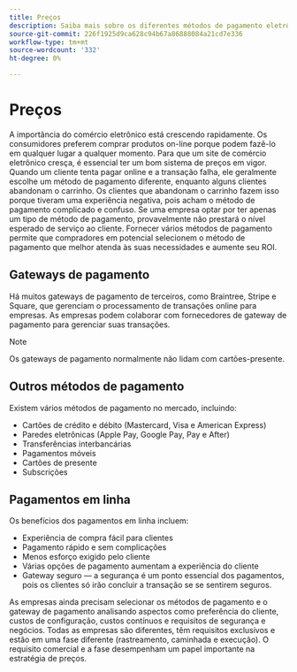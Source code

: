 ```yaml
---
title: Preços
description: Saiba mais sobre os diferentes métodos de pagamento eletrônico e sobre os benefícios dos pagamentos em linha em geral.
source-git-commit: 226f1925d9ca628c94b67a86888084a21cd7e336
workflow-type: tm+mt
source-wordcount: '332'
ht-degree: 0%

---
```



# Preços

A importância do comércio eletrônico está crescendo rapidamente. Os consumidores preferem comprar produtos on-line porque podem fazê-lo em qualquer lugar a qualquer momento. Para que um site de comércio eletrônico cresça, é essencial ter um bom sistema de preços em vigor. Quando um cliente tenta pagar online e a transação falha, ele geralmente escolhe um método de pagamento diferente, enquanto alguns clientes abandonam o carrinho. Os clientes que abandonam o carrinho fazem isso porque tiveram uma experiência negativa, pois acham o método de pagamento complicado e confuso. Se uma empresa optar por ter apenas um tipo de método de pagamento, provavelmente não prestará o nível esperado de serviço ao cliente. Fornecer vários métodos de pagamento permite que compradores em potencial selecionem o método de pagamento que melhor atenda às suas necessidades e aumente seu ROI.

## Gateways de pagamento

Há muitos gateways de pagamento de terceiros, como Braintree, Stripe e Square, que gerenciam o processamento de transações online para empresas. As empresas podem colaborar com fornecedores de gateway de pagamento para gerenciar suas transações.

>[!NOTE]
>
>Os gateways de pagamento normalmente não lidam com cartões-presente.

## Outros métodos de pagamento

Existem vários métodos de pagamento no mercado, incluindo:

- Cartões de crédito e débito (Mastercard, Visa e American Express)
- Paredes eletrônicas (Apple Pay, Google Pay, Pay e After)
- Transferências interbancárias
- Pagamentos móveis
- Cartões de presente
- Subscrições

## Pagamentos em linha

Os benefícios dos pagamentos em linha incluem:

- Experiência de compra fácil para clientes
- Pagamento rápido e sem complicações
- Menos esforço exigido pelo cliente
- Várias opções de pagamento aumentam a experiência do cliente
- Gateway seguro — a segurança é um ponto essencial dos pagamentos, pois os clientes só irão concluir a transação se se sentirem seguros.

As empresas ainda precisam selecionar os métodos de pagamento e o gateway de pagamento analisando aspectos como preferência do cliente, custos de configuração, custos contínuos e requisitos de segurança e negócios. Todas as empresas são diferentes, têm requisitos exclusivos e estão em uma fase diferente (rastreamento, caminhada e execução). O requisito comercial e a fase desempenham um papel importante na estratégia de preços.
